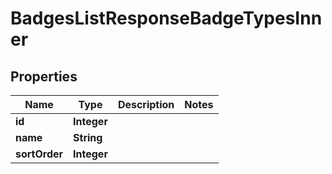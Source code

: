

# BadgesListResponseBadgeTypesInner


## Properties

| Name | Type | Description | Notes |
|------------ | ------------- | ------------- | -------------|
|**id** | **Integer** |  |  |
|**name** | **String** |  |  |
|**sortOrder** | **Integer** |  |  |



